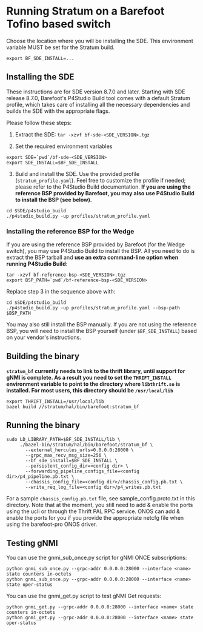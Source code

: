 # Running Stratum on a Barefoot Tofino based switch

Choose the location where you will be installing the SDE. This environment
variable MUST be set for the Stratum build.
```
export BF_SDE_INSTALL=...
```

## Installing the SDE

These instructions are for SDE version 8.7.0 and later. Starting with SDE
release 8.7.0, Barefoot's P4Studio Build tool comes with a default Stratum
profile, which takes care of installing all the necessary dependencies and
builds the SDE with the appropriate flags.

Please follow these steps:

 1. Extract the SDE: `tar -xzvf bf-sde-<SDE_VERSION>.tgz`

 2. Set the required environment variables
```
export SDE=`pwd`/bf-sde-<SDE_VERSION>
export SDE_INSTALL=$BF_SDE_INSTALL
```

 3. Build and install the SDE. Use the provided profile
    (`stratum_profile.yaml`). Feel free to customize the profile if
    needed; please refer to the P4Studio Build documentation. **If you are using
    the reference BSP provided by Barefoot, you may also use P4Studio Build to
    install the BSP (see below).**
```
cd $SDE/p4studio_build
./p4studio_build.py -up profiles/stratum_profile.yaml
```

### Installing the reference BSP for the Wedge

If you are using the reference BSP provided by Barefoot (for the Wedge switch),
you may use P4Studio Build to install the BSP. All you need to do is extract the
BSP tarball and **use an extra command-line option when running P4Studio
Build**:

```
tar -xzvf bf-reference-bsp-<SDE_VERSION>.tgz
export BSP_PATH=`pwd`/bf-reference-bsp-<SDE_VERSION>
```
Replace step 3 in the sequence above with:
```
cd $SDE/p4studio_build
./p4studio_build.py -up profiles/stratum_profile.yaml --bsp-path $BSP_PATH
```

You may also still install the BSP manually. If you are not using the reference
BSP, you will need to install the BSP yourself (under `$BF_SDE_INSTALL`) based
on your vendor's instructions.

## Building the binary

**`stratum_bf` currently needs to link to the thrift library, until support for
  gNMI is complete. As a result you need to set the `THRIFT_INSTALL` environment
  variable to point to the directory where `libthrift.so` is installed. For most
  users, this directory should be `/usr/local/lib`**
```
export THRIFT_INSTALL=/usr/local/lib
bazel build //stratum/hal/bin/barefoot:stratum_bf
```

## Running the binary

```
sudo LD_LIBRARY_PATH=$BF_SDE_INSTALL/lib \
     ./bazel-bin/stratum/hal/bin/barefoot/stratum_bf \
       --external_hercules_urls=0.0.0.0:28000 \
       --grpc_max_recv_msg_size=256 \
       --bf_sde_install=$BF_SDE_INSTALL \
       --persistent_config_dir=<config dir> \
       --forwarding_pipeline_configs_file=<config dir>/p4_pipeline.pb.txt \
       --chassis_config_file=<config dir>/chassis_config.pb.txt \
       --write_req_log_file=<config dir>/p4_writes.pb.txt
```

For a sample `chassis_config.pb.txt` file, see sample_config.proto.txt in this
directory. Note that at the moment, you still need to add & enable the ports
using the ucli or through the Thrift PAL RPC service. ONOS can add & enable the
ports for you if you provide the appropriate netcfg file when using the
barefoot-pro ONOS driver.

## Testing gNMI

You can use the gnmi_sub_once.py script for gNMI ONCE subscriptions:
```
python gnmi_sub_once.py --grpc-addr 0.0.0.0:28000 --interface <name> state counters in-octets
python gnmi_sub_once.py --grpc-addr 0.0.0.0:28000 --interface <name> state oper-status
```

You can use the gnmi_get.py script to test gNMI Get requests:
```
python gnmi_get.py --grpc-addr 0.0.0.0:28000 --interface <name> state counters in-octets
python gnmi_get.py --grpc-addr 0.0.0.0:28000 --interface <name> state oper-status
```
